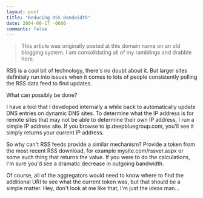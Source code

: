 ```yaml
---
layout: post
title: "Reducing RSS Bandwidth"
date: 2004-08-17 -0600
comments: false
---
```


> This article was originally posted at this domain name on an old blogging system.  I am consolidating all of my ramblings and drabble here.

RSS is a cool bit of technology, there's no doubt about it. But larger sites definitely run into issues when it comes to lots of people consistently polling the RSS data feed to find updates.

What can possibly be done?

I have a tool that I developed internally a while back to automatically update DNS entries on dynamic DNS sites. To determine what the IP address is for remote sites that may not be able to determine their own IP address, I run a simple IP address site. If you browse to ip.deepbluegroup.com, you'll see it simply returns your current IP address.

So why can't RSS feeds provide a similar mechanism? Provide a token from the most recent RSS download, for example mysite.com/rssver.aspx or some such thing that returns the value. If you were to do the calculations, I'm sure you'd see a dramatic decrease in outgoing bandwidth.

Of course, all of the aggregators would need to know where to find the additional URI to see what the current token was, but that should be a simple matter. Hey, don't look at me like that, I'm just the ideas man...